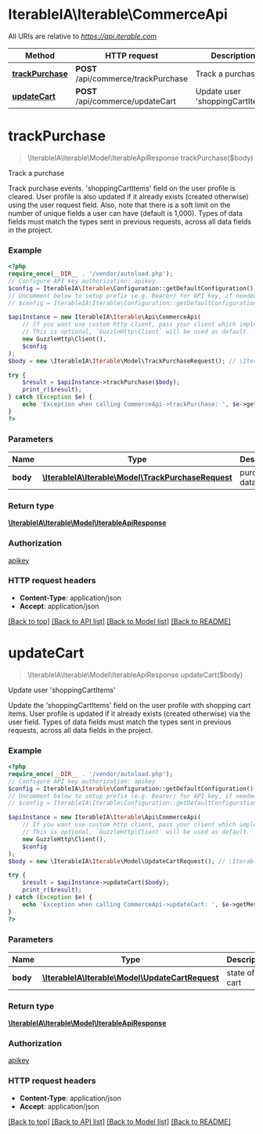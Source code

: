 # IterableIA\Iterable\CommerceApi

All URIs are relative to *https://api.iterable.com*

Method | HTTP request | Description
------------- | ------------- | -------------
[**trackPurchase**](CommerceApi.md#trackpurchase) | **POST** /api/commerce/trackPurchase | Track a purchase
[**updateCart**](CommerceApi.md#updatecart) | **POST** /api/commerce/updateCart | Update user &#x27;shoppingCartItems&#x27;

# **trackPurchase**
> \IterableIA\Iterable\Model\IterableApiResponse trackPurchase($body)

Track a purchase

Track purchase events. 'shoppingCartItems' field on the user profile is cleared. User profile is also updated if it already exists (created otherwise) using the user request field. Also, note that there is a soft limit on the number of unique fields a user can have (default is 1,000). Types of data fields must match the types sent in previous requests, across all data fields in the project.

### Example
```php
<?php
require_once(__DIR__ . '/vendor/autoload.php');
// Configure API key authorization: apikey
$config = IterableIA\Iterable\Configuration::getDefaultConfiguration()->setApiKey('Api_Key', 'YOUR_API_KEY');
// Uncomment below to setup prefix (e.g. Bearer) for API key, if needed
// $config = IterableIA\Iterable\Configuration::getDefaultConfiguration()->setApiKeyPrefix('Api_Key', 'Bearer');

$apiInstance = new IterableIA\Iterable\Api\CommerceApi(
    // If you want use custom http client, pass your client which implements `GuzzleHttp\ClientInterface`.
    // This is optional, `GuzzleHttp\Client` will be used as default.
    new GuzzleHttp\Client(),
    $config
);
$body = new \IterableIA\Iterable\Model\TrackPurchaseRequest(); // \IterableIA\Iterable\Model\TrackPurchaseRequest | purchase data

try {
    $result = $apiInstance->trackPurchase($body);
    print_r($result);
} catch (Exception $e) {
    echo 'Exception when calling CommerceApi->trackPurchase: ', $e->getMessage(), PHP_EOL;
}
?>
```

### Parameters

Name | Type | Description  | Notes
------------- | ------------- | ------------- | -------------
 **body** | [**\IterableIA\Iterable\Model\TrackPurchaseRequest**](../Model/TrackPurchaseRequest.md)| purchase data |

### Return type

[**\IterableIA\Iterable\Model\IterableApiResponse**](../Model/IterableApiResponse.md)

### Authorization

[apikey](../../README.md#apikey)

### HTTP request headers

 - **Content-Type**: application/json
 - **Accept**: application/json

[[Back to top]](#) [[Back to API list]](../../README.md#documentation-for-api-endpoints) [[Back to Model list]](../../README.md#documentation-for-models) [[Back to README]](../../README.md)

# **updateCart**
> \IterableIA\Iterable\Model\IterableApiResponse updateCart($body)

Update user 'shoppingCartItems'

Update the 'shoppingCartItems' field on the user profile with shopping cart items. User profile is updated if it already exists (created otherwise) via the user field. Types of data fields must match the types sent in previous requests, across all data fields in the project.

### Example
```php
<?php
require_once(__DIR__ . '/vendor/autoload.php');
// Configure API key authorization: apikey
$config = IterableIA\Iterable\Configuration::getDefaultConfiguration()->setApiKey('Api_Key', 'YOUR_API_KEY');
// Uncomment below to setup prefix (e.g. Bearer) for API key, if needed
// $config = IterableIA\Iterable\Configuration::getDefaultConfiguration()->setApiKeyPrefix('Api_Key', 'Bearer');

$apiInstance = new IterableIA\Iterable\Api\CommerceApi(
    // If you want use custom http client, pass your client which implements `GuzzleHttp\ClientInterface`.
    // This is optional, `GuzzleHttp\Client` will be used as default.
    new GuzzleHttp\Client(),
    $config
);
$body = new \IterableIA\Iterable\Model\UpdateCartRequest(); // \IterableIA\Iterable\Model\UpdateCartRequest | state of the cart

try {
    $result = $apiInstance->updateCart($body);
    print_r($result);
} catch (Exception $e) {
    echo 'Exception when calling CommerceApi->updateCart: ', $e->getMessage(), PHP_EOL;
}
?>
```

### Parameters

Name | Type | Description  | Notes
------------- | ------------- | ------------- | -------------
 **body** | [**\IterableIA\Iterable\Model\UpdateCartRequest**](../Model/UpdateCartRequest.md)| state of the cart |

### Return type

[**\IterableIA\Iterable\Model\IterableApiResponse**](../Model/IterableApiResponse.md)

### Authorization

[apikey](../../README.md#apikey)

### HTTP request headers

 - **Content-Type**: application/json
 - **Accept**: application/json

[[Back to top]](#) [[Back to API list]](../../README.md#documentation-for-api-endpoints) [[Back to Model list]](../../README.md#documentation-for-models) [[Back to README]](../../README.md)

